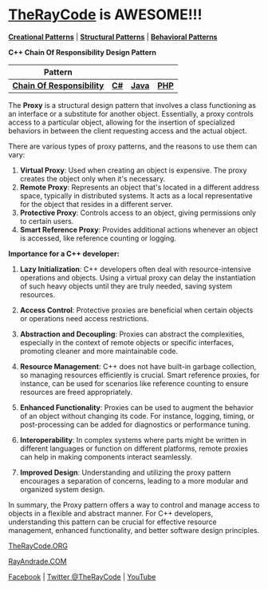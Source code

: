 # [TheRayCode](../../../README.md) is AWESOME!!!

**[Creational Patterns](../../Creational/README.md)** | **[Structural Patterns](../../Structural/README.md)** | **[Behavioral Patterns](../README.md)**

**C++ Chain Of Responsibility Design Pattern**

|Pattern|   |   |   |
|---|---|---|---|
| [**Chain Of Responsibility**](README.md) | [**C#**](../../../Csharp/Behavioral/ChainOfResponsibility/README.md) | [**Java**](../../../Java/Behavioral/ChainOfResponsibility/README.md) | [**PHP**](../../../PHP/Behavioral/ChainOfResponsibility/README.md) |

The **Proxy** is a structural design pattern that involves a class functioning as an interface or a substitute for another object. Essentially, a proxy controls access to a particular object, allowing for the insertion of specialized behaviors in between the client requesting access and the actual object.

There are various types of proxy patterns, and the reasons to use them can vary:

1. **Virtual Proxy**: Used when creating an object is expensive. The proxy creates the object only when it's necessary.
2. **Remote Proxy**: Represents an object that's located in a different address space, typically in distributed systems. It acts as a local representative for the object that resides in a different server.
3. **Protective Proxy**: Controls access to an object, giving permissions only to certain users.
4. **Smart Reference Proxy**: Provides additional actions whenever an object is accessed, like reference counting or logging.

**Importance for a C++ developer:**

1. **Lazy Initialization**: C++ developers often deal with resource-intensive operations and objects. Using a virtual proxy can delay the instantiation of such heavy objects until they are truly needed, saving system resources.

2. **Access Control**: Protective proxies are beneficial when certain objects or operations need access restrictions.

3. **Abstraction and Decoupling**: Proxies can abstract the complexities, especially in the context of remote objects or specific interfaces, promoting cleaner and more maintainable code.

4. **Resource Management**: C++ does not have built-in garbage collection, so managing resources efficiently is crucial. Smart reference proxies, for instance, can be used for scenarios like reference counting to ensure resources are freed appropriately.

5. **Enhanced Functionality**: Proxies can be used to augment the behavior of an object without changing its code. For instance, logging, timing, or post-processing can be added for diagnostics or performance tuning.

6. **Interoperability**: In complex systems where parts might be written in different languages or function on different platforms, remote proxies can help in making components interact seamlessly.

7. **Improved Design**: Understanding and utilizing the proxy pattern encourages a separation of concerns, leading to a more modular and organized system design.

In summary, the Proxy pattern offers a way to control and manage access to objects in a flexible and abstract manner. For C++ developers, understanding this pattern can be crucial for effective resource management, enhanced functionality, and better software design principles.

[TheRayCode.ORG](https://www.TheRayCode.org)

[RayAndrade.COM](https://www.RayAndrade.com)

[Facebook](https://www.facebook.com/TheRayCode/) | [Twitter @TheRayCode](https://www.twitter.com/TheRayCode/) | [YouTube](https://www.youtube.com/TheRayCode/)
